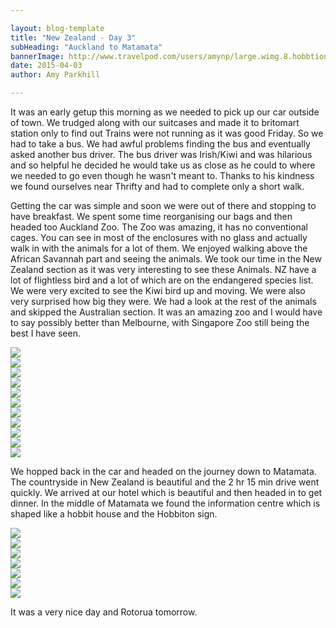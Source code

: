 ```yaml
---

layout: blog-template
title: "New Zealand - Day 3"
subHeading: "Auckland to Matamata"
bannerImage: http://www.travelpod.com/users/amynp/large.wimg.8.hobbtion.jpg
date: 2015-04-03
author: Amy Parkhill

---
```


It was an early getup this morning as we needed to pick up our car outside of town. We trudged along with our suitcases and made it to britomart station only to find out Trains were not running as it was good Friday. So we had to take a bus. We had awful problems finding the bus and eventually asked another bus driver. The bus driver was Irish/Kiwi and was hilarious and so helpful he decided he would take us as close as he could to where we needed to go even though he wasn't meant to. Thanks to his kindness we found ourselves near Thrifty and had to complete only a short walk.

Getting the car was simple and soon we were out of there and stopping to have breakfast. We spent some time reorganising our bags and then headed too Auckland Zoo. The Zoo was amazing, it has no conventional cages. You can see in most of the enclosures with no glass and actually walk in with the animals for a lot of them. We enjoyed walking above the African Savannah part and seeing the animals. We took our time in the New Zealand section as it was very interesting to see these Animals. NZ have a lot of flightless bird and a lot of which are on the endangered species list. We were very excited to see the Kiwi bird up and moving. We were also very surprised how big they were.  We had a look at the rest of the animals and skipped the Australian section. It was an amazing zoo and I would have to say possibly better than Melbourne, with Singapore Zoo still being the best I have seen. 

<div class="center-image"><img src="http://images.travelpod.com/users/amynp/8.1428084163.yay-zoo.jpg" /></div>
<div class="center-image"><img src="http://images.travelpod.com/users/amynp/8.1428084163.lion-king.jpg" /></div>
<div class="center-image"><img src="http://images.travelpod.com/users/amynp/8.1428084163.giraffe.jpg" /></div>
<div class="center-image"><img src="http://images.travelpod.com/users/amynp/8.1428084163.flamingos.jpg" /></div>
<div class="center-image"><img src="http://images.travelpod.com/users/amynp/8.1428084163.1-elephant.jpg" /></div>
<div class="center-image"><img src="http://images.travelpod.com/users/amynp/8.1428084163.hobbit-hole-for-monkeys.jpg" /></div>
<div class="center-image"><img src="http://images.travelpod.com/users/amynp/8.1428084163.baby-monkey.jpg" /></div>
<div class="center-image"><img src="http://images.travelpod.com/users/amynp/8.1428084163.orangutan.jpg" /></div>
<div class="center-image"><img src="http://images.travelpod.com/users/amynp/8.1428084163.anthony-is-nearly-the-same-a-monkey.jpg" /></div>
<div class="center-image"><img src="http://images.travelpod.com/users/amynp/8.1428084163.photo-form-zoo.jpg" /></div>
<div class="center-image"><img src="http://images.travelpod.com/users/amynp/8.1428084163.ahhh-a-tiger.jpg" /></div>

We hopped back in the car and headed on the journey down to Matamata. The countryside in New Zealand is beautiful and the 2 hr 15 min drive went quickly. We arrived at our hotel which is beautiful and then headed in to get dinner. In the middle of Matamata we found the information centre which is shaped like a hobbit house and the Hobbiton sign.

<div class="center-image"><img src="http://images.travelpod.com/users/amynp/8.1428084163.wow-big.jpg" /></div>
<div class="center-image"><img src="http://images.travelpod.com/users/amynp/8.1428084163.nz-countryside.jpg" /></div>
<div class="center-image"><img src="http://images.travelpod.com/users/amynp/8.1428084163.cows-from-motel.jpg" /></div>
<div class="center-image"><img src="http://images.travelpod.com/users/amynp/8.1428084163.hobbit-hole-in-matmata.jpg" /></div>
<div class="center-image"><img src="http://images.travelpod.com/users/amynp/8.1428084163.me-and-hole.jpg" /></div>
<div class="center-image"><img src="http://images.travelpod.com/users/amynp/8.1428084163.hobbiton.jpg" /></div>
<div class="center-image"><img src="http://images.travelpod.com/users/amynp/8.1428084163.1-hobbiton.jpg" /></div>

It was a very nice day and Rotorua tomorrow. 


